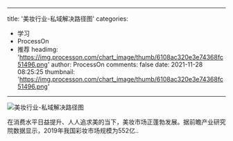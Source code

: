 
---
title: '美妆行业-私域解决路径图'
categories: 
 - 学习
 - ProcessOn
 - 推荐
headimg: 'https://img.processon.com/chart_image/thumb/6108ac320e3e74368fc51496.png'
author: ProcessOn
comments: false
date: 2021-11-28 08:25:25
thumbnail: 'https://img.processon.com/chart_image/thumb/6108ac320e3e74368fc51496.png'
---

<div>   
<img class="thumb" alt="美妆行业-私域解决路径图" src="https://img.processon.com/chart_image/thumb/6108ac320e3e74368fc51496.png" referrerpolicy="no-referrer">
<p>在消费水平日益提升、人人追求美的当下，美妆市场正蓬勃发展。据前瞻产业研究院数据显示，2019年我国彩妆市场规模为552亿..</p>  
</div>
            